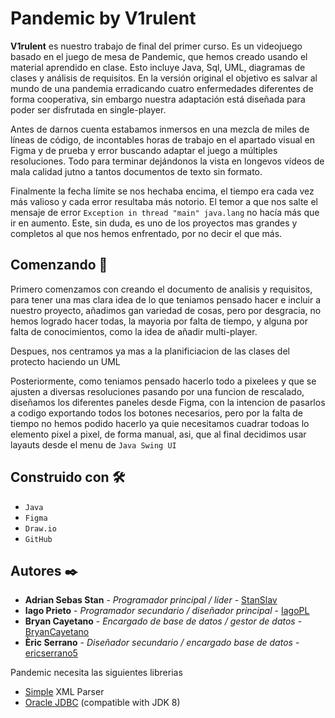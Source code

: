 # Pandemic by V1rulent

**V1rulent** es nuestro trabajo de final del primer curso. Es un videojuego basado en el juego de mesa de Pandemic, que hemos creado usando el material aprendido en clase. Esto incluye Java, Sql, UML, diagramas de clases y análisis de requisitos. En la versión original el objetivo es salvar al mundo de una pandemia erradicando cuatro enfermedades diferentes de forma cooperativa, sin embargo nuestra adaptación está diseñada para poder ser disfrutada en single-player.

Antes de darnos cuenta estabamos inmersos en una mezcla de miles de líneas de código, de incontables horas de trabajo en el apartado visual en Figma y de prueba y error buscando adaptar el juego a múltiples resoluciones. Todo para terminar dejándonos la  vista en longevos vídeos de mala calidad jutno a tantos documentos de texto sin formato.

Finalmente la fecha límite se nos hechaba encima, el tiempo era cada vez más valioso y cada error resultaba más notorio. El temor a que nos salte el mensaje de error `Exception in thread "main" java.lang` no hacía más que ir en aumento. Este, sin duda, es uno de los proyectos mas grandes y completos al que nos hemos enfrentado, por no decir el que más.

## Comenzando 🚀


Primero comenzamos con creando el documento de analisis y requisitos, para tener una mas clara idea de lo que teniamos pensado hacer e incluir a nuestro proyecto, añadimos gan variedad de cosas, pero por desgracia, no hemos logrado hacer todas, la mayoria por falta de tiempo, y alguna por falta de conocimientos, como la idea de añadir multi-player. 

Despues, nos centramos ya mas a la planificiacion de las clases del protecto haciendo un UML

Posteriormente, como teniamos pensado hacerlo todo a pixelees y que se ajusten a diversas resoluciones pasando por una funcion de rescalado, diseñamos los diferentes paneles desde Figma, con la intencion de pasarlos a codigo exportando todos los botones necesarios, pero por la falta de tiempo no hemos podido hacerlo ya quie necesitamos cuadrar todoas lo elemento pixel a pixel, de forma manual, asi, que al final decidimos usar layauts desde el menu de `Java Swing UI`

## Construido con 🛠️

* `Java`
* `Figma`
* `Draw.io`
* `GitHub`

## Autores ✒️

* **Adrian Sebas Stan** - *Programador principal / líder* - [StanSlav](https://github.com/StansSlav)
* **Iago Prieto** - *Programador secundario / diseñador principal* - [IagoPL](https://github.com/IagoPL)
* **Bryan Cayetano** - *Encargado de base de datos / gestor de datos* - [BryanCayetano](https://github.com/BryanCayetano)
* **Èric Serrano** - *Diseñador secundario / encargado base de datos* - [ericserrano5](https://github.com/ericserrano5)

Pandemic necesita las siguientes librerias
  - [Simple](http://simple.sourceforge.net/) XML Parser
  - [Oracle JDBC](https://www.oracle.com/database/technologies/appdev/jdbc-downloads.html) (compatible with JDK 8)
